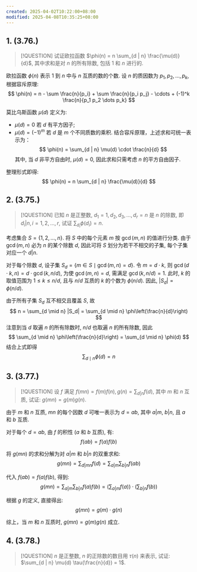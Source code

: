 ```yaml
---
created: 2025-04-02T10:22:00+08:00
modified: 2025-04-08T10:35:25+08:00
---
```


## 1. (3.76.)

> [!QUESTION]
> 试证欧拉函数 $\phi(n) = n \sum_{d | n} \frac{\mu(d)}{d}$, 其中求和是对 $n$ 的所有除数, 包括 $1$ 和 $n$ 进行的.

欧拉函数 $\phi(n)$ 表示 $1$ 到 $n$ 中与 $n$ 互质的数的个数. 设 $n$ 的质因数为 $p_1, p_2, \dots, p_k$, 根据容斥原理:
$$
\phi(n) = n - \sum \frac{n}{p_i} + \sum \frac{n}{p_i p_j} - \cdots + (-1)^k \frac{n}{p_1 p_2 \dots p_k}
$$

莫比乌斯函数 $\mu(d)$ 定义为:
- $\mu(d) = 0$ 若 $d$ 有平方因子;
- $\mu(d) = (-1)^m$ 若 $d$ 是 $m$ 个不同质数的乘积.
结合容斥原理，上述求和可统一表示为：
$$
\phi(n) = \sum_{d | n} \mu(d) \cdot \frac{n}{d}
$$
其中, 当 $d$ 非平方自由时, $\mu(d) = 0$, 因此求和只需考虑 $n$ 的平方自由因子.

整理形式即得:
$$
\phi(n) = n \sum_{d | n} \frac{\mu(d)}{d}
$$

## 2. (3.75.)

> [!QUESTION]
> 已知 $n$ 是正整数, $d_1 = 1, d_2, d_3, \dots, d_r = n$ 是 $n$ 的除数, 即 $d_i | n, i = 1, 2, \dots, r$, 试证 $\sum_{d_i} \phi(d_i) = n$.

考虑集合 $S = \{1, 2, \dots, n\}$. 将 $S$ 中的每个元素 $m$ 按 $\gcd(m, n)$ 的值进行分类. 由于 $\gcd(m, n)$ 必为 $n$ 的某个除数 $d$, 因此可将 $S$ 划分为若干不相交的子集, 每个子集对应一个 $d | n$.

对于每个除数 $d$, 设子集 $S_d = \{ m \in S \mid \gcd(m, n) = d \}$. 令 $m = d \cdot k$, 则 $\gcd(d \cdot k, n) = d \cdot \gcd(k, n/d)$, 为使 $\gcd(m, n) = d$, 需满足 $\gcd(k, n / d) = 1$. 此时, $k$ 的取值范围为 $1 \leqslant k \leqslant n / d$, 且与 $n / d$ 互质的 $k$ 的个数为 $\phi(n / d)$. 因此, $|S_d| = \phi(n / d)$.

由于所有子集 $S_d$ 互不相交且覆盖 $S$, 故
$$
n = \sum_{d \mid n} |S_d| = \sum_{d \mid n} \phi\left(\frac{n}{d}\right)
$$
注意到当 $d$ 取遍 $n$ 的所有除数时, $n/d$ 也取遍 $n$ 的所有除数, 因此
$$
\sum_{d \mid n} \phi\left(\frac{n}{d}\right) = \sum_{d \mid n} \phi(d)
$$
结合上式即得
$$
\sum_{d \mid n} \phi(d) = n
$$

## 3. (3.77.)

> [!QUESTION]
> 设 $f$ 满足 $f(m n) = f(m) f(n), g(n) = \sum_{d | n} f(d)$, 其中 $m$ 和 $n$ 互质, 试证: $g(m n) = g(m) g(n)$.

由于 $m$ 和 $n$ 互质, $m n$ 的每个因数 $d$ 可唯一表示为 $d = a b$, 其中 $a | m$, $b | n$, 且 $a$ 和 $b$ 互质.

对于每个 $d = a b$, 由 $f$ 的积性 ($a$ 和 $b$ 互质), 有:
$$
f(a b) = f(a) f(b)
$$

将 $g(m n)$ 的求和分解为对 $a | m$ 和 $b | n$ 的双重求和:
$$
g(m n) = \sum_{d | m n} f(d) = \sum_{a | m} \sum_{b | n} f(a b)
$$

代入 $f(a b) = f(a) f(b)$, 得到:
$$
g(m n) = \sum_{a | m} \sum_{b | n} f(a) f(b) = \left( \sum_{a | m} f(a) \right) \cdot \left( \sum_{b | n} f(b) \right)
$$

根据 $g$ 的定义, 直接得出:
$$
g(m n) = g(m) \cdot g(n)
$$

综上，当 $m$ 和 $n$ 互质时, $g(m n) = g(m) g(n)$ 成立.

## 4. (3.78.)

> [!QUESTION]
> $n$ 是正整数, $n$ 的正除数的数目用 $\tau(n)$ 来表示, 试证: $\sum_{d | n} \mu(d) \tau(\frac{n}{d}) = 1$.
